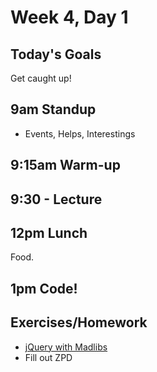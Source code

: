 # Week 4, Day 1

## Today's Goals

Get caught up!

## 9am Standup

- Events, Helps, Interestings

## 9:15am Warm-up

## 9:30 - Lecture

## 12pm Lunch

Food.

## 1pm Code!

## Exercises/Homework

- [jQuery with Madlibs](https://github.com/mjhea0/jquery-madlibs)
- Fill out ZPD
